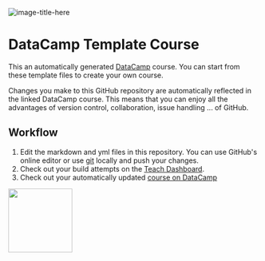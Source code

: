 ![image-title-here](https://avatars1.githubusercontent.com/u/26064234?cropResize=100,100)
# DataCamp Template Course

This an automatically generated <a href=https://www.datacamp.com target="_blank">DataCamp</a> course. You can start from these template files to create your own course.

Changes you make to this GitHub repository are automatically reflected in the linked DataCamp course. This means that you can enjoy all the advantages of version control, collaboration, issue handling ... of GitHub.

## Workflow

1. Edit the markdown and yml files in this repository. You can use GitHub's online editor or use <a href=https://git-scm.com/ target="_blank">git</a> locally and push your changes.
2. Check out your build attempts on the <a href=https://www.datacamp.com//teach/repositories target="_blank">Teach Dashboard</a>.
3. Check out your automatically updated <a href=https://www.datacamp.com/teach/repositories/79063032/go target="_blank">course on DataCamp</a>

<div style="float: left;"><img src="https://files.gitter.im/BB-UCL/bandits/X6Sd/bb_logo.png" width="128" height="128"/></div>
